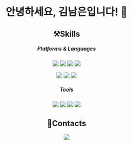 <!--
**Perhona/Perhona** is a ✨ _special_ ✨ repository because its `README.md` (this file) appears on your GitHub profile.

Here are some ideas to get you started:

- 🔭 I’m currently working on ...
- 🌱 I’m currently learning ...
- 👯 I’m looking to collaborate on ...
- 🤔 I’m looking for help with ...
- 💬 Ask me about ...
- 📫 How to reach me: ...
- 😄 Pronouns: ...
- ⚡ Fun fact: ...
-->



<div align="center">

# 안녕하세요, 김남은입니다! 🤗

## ⚒️Skills

##### Platforms & Languages
 <img src="https://img.shields.io/badge/Java-007396?style=flat&logo=Java&logoColor=ffffff"/>  <img src="https://img.shields.io/badge/Spring-6DB33F?style=flat&logo=Spring&logoColor=ffffff"/>  <img src="https://img.shields.io/badge/SpringBoot-6DB33F?style=flat&logo=SpringBoot&logoColor=ffffff"/>  <img src="https://img.shields.io/badge/MySQL-4479A1?style=flat&logo=MySQL&logoColor=ffffff"/>
 
 <img src="https://img.shields.io/badge/HTML5-E34F26?style=flat&logo=HTML5&logoColor=ffffff"/>  <img src="https://img.shields.io/badge/CSS3-1572B6?style=flat&logo=CSS3&logoColor=ffffff"/>  <img src="https://img.shields.io/badge/JavaScript-F7DF1E?style=flat&logo=JavaScript&logoColor=ffffff"/>
 
##### Tools
 <img src="https://img.shields.io/badge/IntelliJ%20IDEA-000000?style=flat&logo=IntelliJIDEA&logoColor=ffffff"/>  <img src="https://img.shields.io/badge/Visual%20Studio%20Code-007ACC?style=flat&logo=VisualStudioCode&logoColor=ffffff"/>  <img src="https://img.shields.io/badge/GitHub-181717?style=flat&logo=GitHub&logoColor=ffffff"/>  <img src="https://img.shields.io/badge/Sourcetree-0052CC?style=flat&logo=Sourcetree&logoColor=ffffff"/>
 


## 🔗Contacts
 <!-- <a href="https://velog.io/@perhona3422"><img src="https://img.shields.io/badge/Velog-20C997?style=flat&logo=Velog&logoColor=ffffff"/> -->  <a href="mailto:perhona@kakao.com"><img src="https://img.shields.io/badge/perhona@kakao.com-FFCD00?style=flat&logo=Gmail&logoColor=white"/>
 


<!-- 
![Anurag's GitHub stats](https://github-readme-stats.vercel.app/api?username=Perhona&show_icons=true&theme=radical)


[![Solved.ac프로필](http://mazassumnida.wtf/api/v2/generate_badge?boj=perhona)](https://solved.ac/perhona)
-->
<!--
  [![Hits](https://hits.seeyoufarm.com/api/count/incr/badge.svg?url=https%3A%2F%2Fgithub.com%2FPerhona&count_bg=%23A0A0A0&title_bg=%231DBBF2&icon=github.svg&icon_color=%23E7E7E7&title=hits&edge_flat=true)](https://hits.seeyoufarm.com)-->
 </div>
